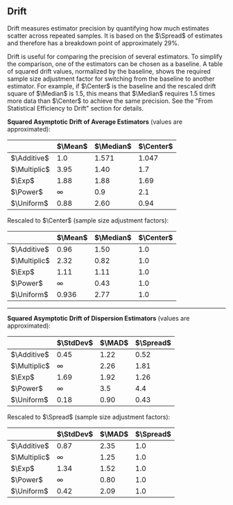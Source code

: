 ## Drift

Drift measures estimator precision by quantifying how much estimates scatter across repeated samples.
It is based on the $\Spread$ of estimates and therefore has a breakdown point of approximately $29\%$.

Drift is useful for comparing the precision of several estimators.
To simplify the comparison, one of the estimators can be chosen as a baseline.
A table of squared drift values, normalized by the baseline, shows the required sample size adjustment factor
  for switching from the baseline to another estimator.
For example, if $\Center$ is the baseline and the rescaled drift square of $\Median$ is $1.5$,
  this means that $\Median$ requires $1.5$ times more data than $\Center$ to achieve the same precision.
See the "From Statistical Efficiency to Drift" section for details.

**Squared Asymptotic Drift of Average Estimators** (values are approximated):


|              | $\Mean$  | $\Median$ | $\Center$ |
|--------------|----------|-----------|-----------|
| $\Additive$  | 1.0      | 1.571     | 1.047     |
| $\Multiplic$ | 3.95     | 1.40      | 1.7       |
| $\Exp$       | 1.88     | 1.88      | 1.69      |
| $\Power$     | $\infty$ | 0.9       | 2.1       |
| $\Uniform$   | 0.88     | 2.60      | 0.94      |

Rescaled to $\Center$ (sample size adjustment factors):

|              | $\Mean$  | $\Median$ | $\Center$ |
|--------------|----------|-----------|-----------|
| $\Additive$  | 0.96     | 1.50      | 1.0       |
| $\Multiplic$ | 2.32     | 0.82      | 1.0       |
| $\Exp$       | 1.11     | 1.11      | 1.0       |
| $\Power$     | $\infty$ | 0.43      | 1.0       |
| $\Uniform$   | 0.936    | 2.77      | 1.0       |

<!-- IMG avg-drift-additive -->

<!-- IMG avg-drift-multiplic -->

<!-- IMG avg-drift-exp -->

<!-- IMG avg-drift-power -->

<!-- IMG avg-drift-uniform -->

---

**Squared Asymptotic Drift of Dispersion Estimators** (values are approximated):

|              | $\StdDev$ | $\MAD$ | $\Spread$ |
|--------------|-----------|--------|-----------|
| $\Additive$  | 0.45      | 1.22   | 0.52      |
| $\Multiplic$ | $\infty$  | 2.26   | 1.81      |
| $\Exp$       | 1.69      | 1.92   | 1.26      |
| $\Power$     | $\infty$  | 3.5    | 4.4       |
| $\Uniform$   | 0.18      | 0.90   | 0.43      |

Rescaled to $\Spread$ (sample size adjustment factors):

|              | $\StdDev$ | $\MAD$ | $\Spread$ |
|--------------|-----------|--------|-----------|
| $\Additive$  | 0.87      | 2.35   | 1.0       |
| $\Multiplic$ | $\infty$  | 1.25   | 1.0       |
| $\Exp$       | 1.34      | 1.52   | 1.0       |
| $\Power$     | $\infty$  | 0.80   | 1.0       |
| $\Uniform$   | 0.42      | 2.09   | 1.0       |

<!-- IMG disp-drift-additive -->

<!-- IMG disp-drift-multiplic -->

<!-- IMG disp-drift-exp -->

<!-- IMG disp-drift-power -->

<!-- IMG disp-drift-uniform -->
